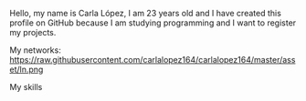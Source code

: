 Hello, my name is Carla López, I am 23 years old and I have created this profile on GitHub because I am studying programming and I want to register my projects. 

My networks: 
https://raw.githubusercontent.com/carlalopez164/carlalopez164/master/asset/ln.png



My skills

<!---
carlalopez164/carlalopez164 is a ✨ special ✨ repository because its `README.md` (this file) appears on your GitHub profile.
You can click the Preview link to take a look at your changes.
--->

